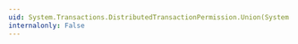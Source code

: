 ```yaml
---
uid: System.Transactions.DistributedTransactionPermission.Union(System.Security.IPermission)
internalonly: False
---
```

